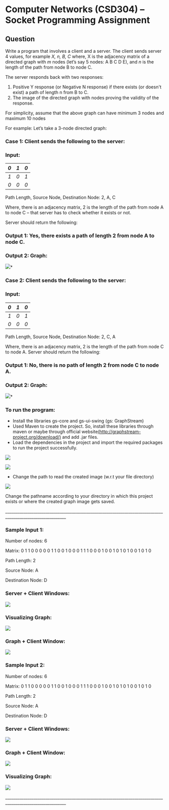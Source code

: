 # Computer Networks (CSD304) – Socket Programming Assignment 

## Question  

Write a program that involves a client and a server. The client sends server 4 values, for example *X, n, B, C* where, X is the adjacency matrix of a directed graph with *m* nodes  (let’s say 5 nodes: A B C D E), and *n* is the length of the path from node B to node C. 

The server responds back with two responses: 

1. Positive Y response (or Negative N response) if there exists (or doesn't exist) a path of length n from B to C. 
1. The image of the directed graph with nodes proving the validity of the response. 

For simplicity, assume that the above graph can have minimum 3 nodes and maximum 10 nodes 

For example: Let’s take a 3-node directed graph:

### Case 1: Client sends the following to the server: 

### Input:  

|*0* |*1* |*0* |    
| - | - | - |
|*1* |*0* |*1* |
|*0* |*0* |*0* |

Path Length, Source Node, Destination Node: 2, A, C

Where, there is an adjacency matrix, 2 is the length of the path from node A to node C – that server has to check whether it exists or not. 

Server should return the following: 

### Output 1: Yes, there exists a path of length 2 from node A to node C.

### Output 2: Graph: 

![](/images/Aspose.Words.9d461e70-fd9e-4849-ba70-a2c63f00eadf.001.png)*

### Case 2: Client sends the following to the server:

### Input: 

|*0* |*1* |*0* |
| - | - | - |
|*1* |*0* |*1* |
|*0* |*0* |*0* |

Path Length, Source Node, Destination Node: 2, C, A

Where, there is an adjacency matrix, 2 is the length of the path from node C to node A. Server should return the following: 

### Output 1: No, there is no path of length 2 from node C to node A.

### Output 2: Graph:  

![](/images/Aspose.Words.9d461e70-fd9e-4849-ba70-a2c63f00eadf.001.png)*

### To run the program: 

- Install the libraries gs-core and gs-ui-swing (gs: GraphStream) 
- Used Maven to create the project. So, install these libraries through maven or maybe through official website[(http://graphstream-project.org/download/)](http://graphstream-project.org/download/) and add .jar files. 
- Load the dependencies in the project and import the required packages to run the project successfully. 

![](/images/Aspose.Words.9d461e70-fd9e-4849-ba70-a2c63f00eadf.002.jpeg)

![](/images/Aspose.Words.9d461e70-fd9e-4849-ba70-a2c63f00eadf.003.jpeg)

- Change the path to read the created image (w.r.t your file directory) 

![](/images/Aspose.Words.9d461e70-fd9e-4849-ba70-a2c63f00eadf.004.png)

Change the pathname according to your directory in which this project exists or where the created graph image gets saved. 

\_\_\_\_\_\_\_\_\_\_\_\_\_\_\_\_\_\_\_\_\_\_\_\_\_\_\_\_\_\_\_\_\_\_\_\_\_\_\_\_\_\_\_\_\_\_\_\_\_\_\_\_\_\_\_\_\_\_\_\_\_\_\_\_\_\_\_\_\_\_\_\_\_\_\_\_\_\_\_\_\_\_\_\_\_\_\_\_\_\_\_\_\_\_\_\_\_\_\_\_\_\_\_\_\_\_\_\_ 

### Sample Input 1:  

Number of nodes: 6 

Matrix: 0 1 1 0 0 0 0 0 1 1 0 0 1 0 0 0 1 1 1 0 0 0 1 0 0 1 0 1 0 1 0 0 1 0 1 0 

Path Length: 2 

Source Node: A 

Destination Node: D 

### Server + Client Windows:  

![](/images/Aspose.Words.9d461e70-fd9e-4849-ba70-a2c63f00eadf.005.jpeg)

### Visualizing Graph:  

![](/images/Aspose.Words.9d461e70-fd9e-4849-ba70-a2c63f00eadf.006.jpeg)

### Graph + Client Window:

![](/images/Aspose.Words.9d461e70-fd9e-4849-ba70-a2c63f00eadf.007.jpeg)

### Sample Input 2:  

Number of nodes: 6 

Matrix: 0 1 1 0 0 0 0 0 1 1 0 0 1 0 0 0 1 1 1 0 0 0 1 0 0 1 0 1 0 1 0 0 1 0 1 0 

Path Length: 2 

Source Node: A 

Destination Node: D 

### Server + Client Windows:

![](/images/Aspose.Words.9d461e70-fd9e-4849-ba70-a2c63f00eadf.008.jpeg)

### Graph + Client Window:

![](/images/Aspose.Words.9d461e70-fd9e-4849-ba70-a2c63f00eadf.009.jpeg)

### Visualizing Graph:  

![](/images/Aspose.Words.9d461e70-fd9e-4849-ba70-a2c63f00eadf.006.jpeg)

\_\_\_\_\_\_\_\_\_\_\_\_\_\_\_\_\_\_\_\_\_\_\_\_\_\_\_\_\_\_\_\_\_\_\_\_\_\_\_\_\_\_\_\_\_\_\_\_\_\_\_\_\_\_\_\_\_\_\_\_\_\_\_\_\_\_\_\_\_\_\_\_\_\_\_\_\_\_\_\_\_\_\_\_\_\_\_\_\_\_\_\_\_\_\_\_\_\_\_\_\_\_\_\_\_\_\_\_  
